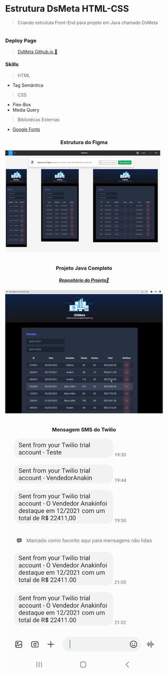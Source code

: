 # Estrutura DsMeta HTML-CSS

> Criando estrututa Front-End para projeto em Java chamado DsMeta

#

### Deploy Page

> [DsMeta Github.io 🔗](https://brunonavarrooficial.github.io/dsmeta-css/)

### Skills

> HTML

* Tag Semântica

> CSS

* Flex-Box
* Media Query

> Bibliotécas Externas

* [Google Fonts](https://fonts.google.com/about)

<div align="center">
<h3>Estrutura do Figma</h3>
<img src="IMG/dsMeta.bmp" alt="projeto figma"/>
</div>

#

<div align="center">
    <h3>Projeto Java Completo</h3>
    <a href="https://github.com/Brunonavarrooficial/dsmeta"><h5>Repositório do Projeto🔗</h5></a>
    <img src="IMG/Dsmeta.gif" alt="projeto gif"/>
</div>

#

<div align="center">
<h3>Mensagem SMS do Twilio</h3>
<img src="IMG/Screenshot_20220713-212944_Messages.jpg" alt="projeto figma"/>
</div>
